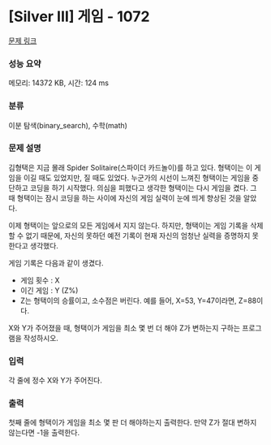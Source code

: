 # [Silver III] 게임 - 1072 

[문제 링크](https://www.acmicpc.net/problem/1072) 

### 성능 요약

메모리: 14372 KB, 시간: 124 ms

### 분류

이분 탐색(binary_search), 수학(math)

### 문제 설명

<p>김형택은 지금 몰래 Spider Solitaire(스파이더 카드놀이)를 하고 있다. 형택이는 이 게임을 이길 때도 있었지만, 질 때도 있었다. 누군가의 시선이 느껴진 형택이는 게임을 중단하고 코딩을 하기 시작했다. 의심을 피했다고 생각한 형택이는 다시 게임을 켰다. 그 때 형택이는 잠시 코딩을 하는 사이에 자신의 게임 실력이 눈에 띄게 향상된 것을 알았다.</p>

<p>이제 형택이는 앞으로의 모든 게임에서 지지 않는다. 하지만, 형택이는 게임 기록을 삭제 할 수 없기 때문에, 자신의 못하던 예전 기록이 현재 자신의 엄청난 실력을 증명하지 못한다고 생각했다.</p>

<p>게임 기록은 다음과 같이 생겼다.</p>

<ul>
	<li>게임 횟수 : X</li>
	<li>이긴 게임 : Y (Z%)</li>
	<li>Z는 형택이의 승률이고, 소수점은 버린다. 예를 들어, X=53, Y=47이라면, Z=88이다.</li>
</ul>

<p>X와 Y가 주어졌을 때, 형택이가 게임을 최소 몇 번 더 해야 Z가 변하는지 구하는 프로그램을 작성하시오.</p>

### 입력 

 <p>각 줄에 정수 X와 Y가 주어진다.</p>

### 출력 

 <p>첫째 줄에 형택이가 게임을 최소 몇 판 더 해야하는지 출력한다. 만약 Z가 절대 변하지 않는다면 -1을 출력한다.</p>

